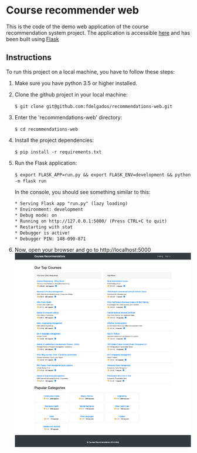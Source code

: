 # Course recommender web
This is the code of the demo web application of the course recommendation system project. The application is accessible [here](https://courses-recommender.herokuapp.com/)
and has been built using [Flask](https://flask.palletsprojects.com/en/1.1.x/)

## Instructions
To run this project on a local machine, you have to follow these steps:

1. Make sure you have python 3.5 or higher installed.
2. Clone the github project in your local machine:

     `$ git clone git@github.com:fdelgados/recommendations-web.git`
3. Enter the 'recommendations-web' directory:

    `$ cd recommendations-web`
4. Install the project dependencies:

    `$ pip install -r requirements.txt`
5. Run the Flask application:

    `$ export FLASK_APP=run.py && export FLASK_ENV=development && python -m flask run`
    
    In the console, you should see something similar to this:
    ```shell
    * Serving Flask app "run.py" (lazy loading)
    * Environment: development
    * Debug mode: on
    * Running on http://127.0.0.1:5000/ (Press CTRL+C to quit)
    * Restarting with stat
    * Debugger is active!
    * Debugger PIN: 148-090-871
    ```
6. Now, open your browser and go to http://localhost:5000
    ![Home page](https://github.com/fdelgados/courses_recommender/blob/master/web/img/home_screenshot.png)
    
    
